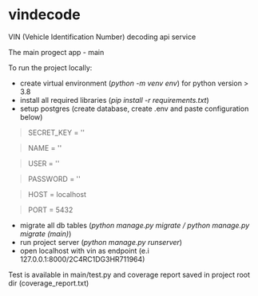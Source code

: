 # vindecode
VIN (Vehicle Identification Number) decoding api service

The main progect app - main

To run the project locally:
*   create virtual environment (<i>python -m venv env</i>) for python version > 3.8 
*   install all required libraries (<i>pip install -r requirements.txt</i>)
*   setup postgres (create database, create .env and paste configuration below)
> SECRET_KEY = ''

> NAME = ''

> USER = ''

> PASSWORD = ''

> HOST = localhost

> PORT = 5432

*   migrate all db tables (<i>python manage.py migrate / python manage.py migrate (main)</i>)
*   run project server (<i>python manage.py runserver</i>)
*   open localhost with vin as endpoint (e.i 127.0.0.1:8000/2C4RC1DG3HR711964)

Test is available in main/test.py and coverage report saved in project root dir (coverage_report.txt)


